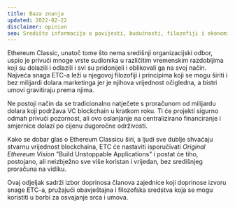 ```yaml
---
title: Baza znanja
updated: 2022-02-22
disclaimer: opinion
seo: Središte informacija o povijesti, budućnosti, filozofiji i ekonomiji Ethereum Classica, koje dokumentira zašto, kako i gdje decentralizirana verzija Ethereuma.
---
```


Ethereum Classic, unatoč tome što nema središnji organizacijski odbor, uspio je privući mnoge vrste sudionika u različitim vremenskim razdobljima koji su dolazili i odlazili i svi su pridonijeli i oblikovali ga na svoj način. Najveća snaga ETC-a leži u njegovoj filozofiji i principima koji se mogu širiti i bez milijardi dolara marketinga jer je njihova vrijednost očigledna, a bistri umovi gravitiraju prema njima.

Ne postoji način da se tradicionalno natječete s proračunom od milijardu dolara koji podržava VC blockchain u kratkom roku. Ti će projekti sigurno odmah privući pozornost, ali ovo oslanjanje na centralizirano financiranje i smjernice dolazi po cijenu dugoročne održivosti.

Kako se dobar glas o Ethereum Classicu širi, a ljudi sve dublje shvaćaju stvarnu vrijednost blockchaina, ETC će nastaviti isporučivati _Original Ethereum Vision_ "Build Unstoppable Applications" i postat će tiho, postojano, ali neizbježno sve više koristan i vrijedan, bez središnjeg proračuna na vidiku.

Ovaj odjeljak sadrži izbor doprinosa članova zajednice koji doprinose izvoru snage ETC-a, pružajući obavještajna i filozofska sredstva koja se mogu koristiti u borbi za osvajanje srca i umova.
